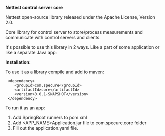 **Nettest control server core**

Nettest open-source library released under the Apache License, Version 2.0.

Core library for control server to store/process measurements and communicate with control servers and clients.

It's possible to use this library in 2 ways. Like a part of some application or like a separate Java app:

**Installation:**

 To use it as a library compile and add to maven:

     <dependency>
        <groupId>com.specure</groupId>
        <artifactId>core</artifactId>
        <version>0.0.1-SNAPSHOT</version>
     </dependency>

To run it as an app:

1. Add SpringBoot runners to pom.xml
2. Add <APP_NAME>Application.jar file to com.specure.core folder
3. Fill out the application.yaml file.



